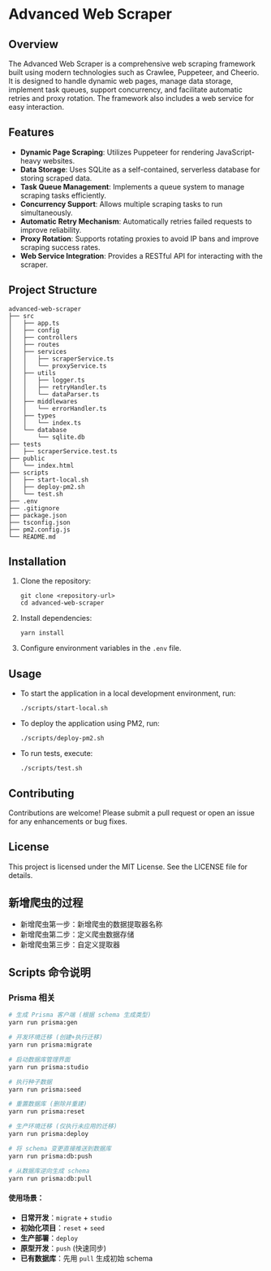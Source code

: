 # Advanced Web Scraper

## Overview
The Advanced Web Scraper is a comprehensive web scraping framework built using modern technologies such as Crawlee, Puppeteer, and Cheerio. It is designed to handle dynamic web pages, manage data storage, implement task queues, support concurrency, and facilitate automatic retries and proxy rotation. The framework also includes a web service for easy interaction.

## Features
- **Dynamic Page Scraping**: Utilizes Puppeteer for rendering JavaScript-heavy websites.
- **Data Storage**: Uses SQLite as a self-contained, serverless database for storing scraped data.
- **Task Queue Management**: Implements a queue system to manage scraping tasks efficiently.
- **Concurrency Support**: Allows multiple scraping tasks to run simultaneously.
- **Automatic Retry Mechanism**: Automatically retries failed requests to improve reliability.
- **Proxy Rotation**: Supports rotating proxies to avoid IP bans and improve scraping success rates.
- **Web Service Integration**: Provides a RESTful API for interacting with the scraper.

## Project Structure
```
advanced-web-scraper
├── src
│   ├── app.ts
│   ├── config
│   ├── controllers
│   ├── routes
│   ├── services
│   │   ├── scraperService.ts
│   │   └── proxyService.ts
│   ├── utils
│   │   ├── logger.ts
│   │   ├── retryHandler.ts
│   │   └── dataParser.ts
│   ├── middlewares
│   │   └── errorHandler.ts
│   ├── types
│   │   └── index.ts
│   └── database
│       └── sqlite.db
├── tests
│   ├── scraperService.test.ts
├── public
│   └── index.html
├── scripts
│   ├── start-local.sh
│   ├── deploy-pm2.sh
│   └── test.sh
├── .env
├── .gitignore
├── package.json
├── tsconfig.json
├── pm2.config.js
└── README.md
```

## Installation
1. Clone the repository:
   ```
   git clone <repository-url>
   cd advanced-web-scraper
   ```
2. Install dependencies:
   ```
   yarn install
   ```
3. Configure environment variables in the `.env` file.

## Usage
- To start the application in a local development environment, run:
  ```
  ./scripts/start-local.sh
  ```
- To deploy the application using PM2, run:
  ```
  ./scripts/deploy-pm2.sh
  ```
- To run tests, execute:
  ```
  ./scripts/test.sh
  ```

## Contributing
Contributions are welcome! Please submit a pull request or open an issue for any enhancements or bug fixes.

## License
This project is licensed under the MIT License. See the LICENSE file for details.


## 新增爬虫的过程
- 新增爬虫第一步：新增爬虫的数据提取器名称
- 新增爬虫第二步：定义爬虫数据存储
- 新增爬虫第三步：自定义提取器

## Scripts 命令说明

### Prisma 相关
```bash
# 生成 Prisma 客户端 (根据 schema 生成类型)
yarn run prisma:gen

# 开发环境迁移 (创建+执行迁移)
yarn run prisma:migrate

# 启动数据库管理界面
yarn run prisma:studio

# 执行种子数据
yarn run prisma:seed

# 重置数据库 (删除并重建)
yarn run prisma:reset

# 生产环境迁移 (仅执行未应用的迁移)
yarn run prisma:deploy

# 将 schema 变更直接推送到数据库
yarn run prisma:db:push

# 从数据库逆向生成 schema
yarn run prisma:db:pull
```

#### 使用场景：
- **日常开发**：`migrate` + `studio`
- **初始化项目**：`reset` + `seed`
- **生产部署**：`deploy`
- **原型开发**：`push` (快速同步)
- **已有数据库**：先用 `pull` 生成初始 schema